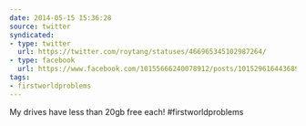 ```yaml
---
date: 2014-05-15 15:36:28
source: twitter
syndicated:
- type: twitter
  url: https://twitter.com/roytang/statuses/466965345102987264/
- type: facebook
  url: https://www.facebook.com/10155666240078912/posts/10152961644368912
tags:
- firstworldproblems
---
```


My drives have less than 20gb free each! #firstworldproblems